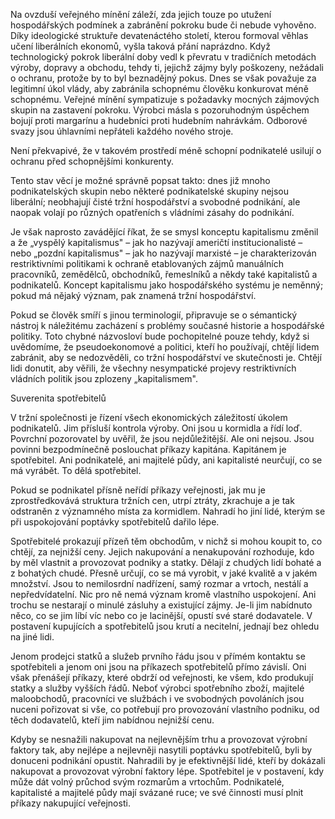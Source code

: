 Na ovzduší veřejného mínění záleží, zda jejich touze po utužení hospodářských podmínek a zabránění pokroku bude či nebude vyhověno. Díky ideologické struktuře devatenáctého století, kterou formoval věhlas učení liberálních ekonomů, vyšla taková přání naprázdno. Když technologický pokrok liberální doby vedl k převratu v tradičních metodách výroby, dopravy a obchodu, tehdy ti, jejichž zájmy byly poškozeny, nežádali o ochranu, protože by to byl beznadějný pokus. Dnes se však považuje za legitimní úkol vlády, aby zabránila schopnému člověku konkurovat méně schopnému. Veřejné mínění sympatizuje s požadavky mocných zájmových skupin na zastavení pokroku. Výrobci másla s pozoruhodným úspěchem bojují proti margarínu a hudebníci proti hudebním nahrávkám. Odborové svazy jsou úhlavními nepřáteli každého nového stroje.

Není překvapivé, že v takovém prostředí méně schopní podnikatelé usilují o ochranu před schopnějšími konkurenty.

Tento stav věcí je možné správně popsat takto: dnes již mnoho podnikatelských skupin nebo některé podnikatelské skupiny nejsou liberální; neobhajují čisté tržní hospodářství a svobodné podnikání, ale naopak volají po různých opatřeních s vládními zásahy do podnikání.

Je však naprosto zavádějící říkat, že se smysl konceptu kapitalismu změnil a že „vyspělý kapitalismus" – jak ho nazývají američtí institucionalisté – nebo „pozdní kapitalismus" – jak ho nazývají marxisté – je charakterizován restriktivními politikami k ochraně etablovaných zájmů manuálních pracovníků, zemědělců, obchodníků, řemeslníků a někdy také kapitalistů a podnikatelů. Koncept kapitalismu jako hospodářského systému je neměnný; pokud má nějaký význam, pak znamená tržní hospodářství.

Pokud se člověk smíří s jinou terminologií, připravuje se o sémantický nástroj k náležitému zacházení s problémy současné historie a hospodářské politiky. Toto chybné názvosloví bude pochopitelné pouze tehdy, když si uvědomíme, že pseudoekonomové a politici, kteří ho používají, chtějí lidem zabránit, aby se nedozvěděli, co tržní hospodářství ve skutečnosti je. Chtějí lidi donutit, aby věřili, že všechny nesympatické projevy restriktivních vládních politik jsou zplozeny „kapitalismem".

Suverenita spotřebitelů

V tržní společnosti je řízení všech ekonomických záležitostí úkolem podnikatelů. Jim přísluší kontrola výroby. Oni jsou u kormidla a řídí loď. Povrchní pozorovatel by uvěřil, že jsou nejdůležitější. Ale oni nejsou. Jsou povinni bezpodmínečně poslouchat příkazy kapitána. Kapitánem je spotřebitel. Ani podnikatelé, ani majitelé půdy, ani kapitalisté neurčují, co se má vyrábět. To dělá spotřebitel.

Pokud se podnikatel přísně neřídí příkazy veřejnosti, jak mu je zprostředkovává struktura tržních cen, utrpí ztráty, zkrachuje a je tak odstraněn z významného místa za kormidlem. Nahradí ho jiní lidé, kterým se při uspokojování poptávky spotřebitelů dařilo lépe.

Spotřebitelé prokazují přízeň těm obchodům, v nichž si mohou koupit to, co chtějí, za nejnižší ceny. Jejich nakupování a nenakupování rozhoduje, kdo by měl vlastnit a provozovat podniky a statky. Dělají z chudých lidí bohaté a z bohatých chudé. Přesně určují, co se má vyrobit, v jaké kvalitě a v jakém množství. Jsou to nemilosrdní nadřízení, samý rozmar a vrtoch, nestálí a nepředvídatelní. Nic pro ně nemá význam kromě vlastního uspokojení. Ani trochu se nestarají o minulé zásluhy a existující zájmy. Je-li jim nabídnuto něco, co se jim líbí víc nebo co je lacinější, opustí své staré dodavatele. V postavení kupujících a spotřebitelů jsou krutí a necitelní, jednají bez ohledu na jiné lidi.

Jenom prodejci statků a služeb prvního řádu jsou v přímém kontaktu se spotřebiteli a jenom oni jsou na příkazech spotřebitelů přímo závislí. Oni však přenášejí příkazy, které obdrží od veřejnosti, ke všem, kdo produkují statky a služby vyšších řádů. Neboť výrobci spotřebního zboží, majitelé maloobchodů, pracovníci ve službách i ve svobodných povoláních jsou nuceni pořizovat si vše, co potřebují pro provozování vlastního podniku, od těch dodavatelů, kteří jim nabídnou nejnižší cenu.

Kdyby se nesnažili nakupovat na nejlevnějším trhu a provozovat výrobní faktory tak, aby nejlépe a nejlevněji nasytili poptávku spotřebitelů, byli by donuceni podnikání opustit. Nahradili by je efektivnější lidé, kteří by dokázali nakupovat a provozovat výrobní faktory lépe. Spotřebitel je v postavení, kdy může dát volný průchod svým rozmarům a vrtochům. Podnikatelé, kapitalisté a majitelé půdy mají svázané ruce; ve své činnosti musí plnit příkazy nakupující veřejnosti.